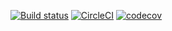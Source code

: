[![Build status](https://ci.appveyor.com/api/projects/status/ab6qpk9qt3629p2v/branch/master?svg=true)](https://ci.appveyor.com/project/Frederick-S/ninetynineproblems/branch/master) [![CircleCI](https://circleci.com/gh/Frederick-S/NinetyNineProblems/tree/master.svg?style=svg)](https://circleci.com/gh/Frederick-S/NinetyNineProblems/tree/master) [![codecov](https://codecov.io/gh/Frederick-S/NinetyNineProblems/branch/master/graph/badge.svg)](https://codecov.io/gh/Frederick-S/NinetyNineProblems)
